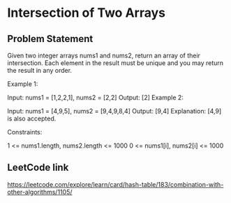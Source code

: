 # Intersection of Two Arrays

## Problem Statement

Given two integer arrays nums1 and nums2, return an array of their intersection. Each element in the result must be unique and you may return the result in any order.



Example 1:

Input: nums1 = [1,2,2,1], nums2 = [2,2]
Output: [2]
Example 2:

Input: nums1 = [4,9,5], nums2 = [9,4,9,8,4]
Output: [9,4]
Explanation: [4,9] is also accepted.


Constraints:

1 <= nums1.length, nums2.length <= 1000
0 <= nums1[i], nums2[i] <= 1000

## LeetCode link

https://leetcode.com/explore/learn/card/hash-table/183/combination-with-other-algorithms/1105/